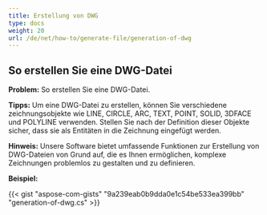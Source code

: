 ```yaml
---
title: Erstellung von DWG
type: docs
weight: 20
url: /de/net/how-to/generate-file/generation-of-dwg
---
```


## **So erstellen Sie eine DWG-Datei**

**Problem:** So erstellen Sie eine DWG-Datei.

**Tipps:** Um eine DWG-Datei zu erstellen, können Sie verschiedene zeichnungsobjekte wie LINE, CIRCLE, ARC, TEXT, POINT, SOLID, 3DFACE und POLYLINE verwenden. Stellen Sie nach der Definition dieser Objekte sicher, dass sie als Entitäten in die Zeichnung eingefügt werden.

**Hinweis:** Unsere Software bietet umfassende Funktionen zur Erstellung von DWG-Dateien von Grund auf, die es Ihnen ermöglichen, komplexe Zeichnungen problemlos zu gestalten und zu definieren.

**Beispiel:**

{{< gist "aspose-com-gists" "9a239eab0b9dda0e1c54be533ea399bb" "generation-of-dwg.cs" >}}
